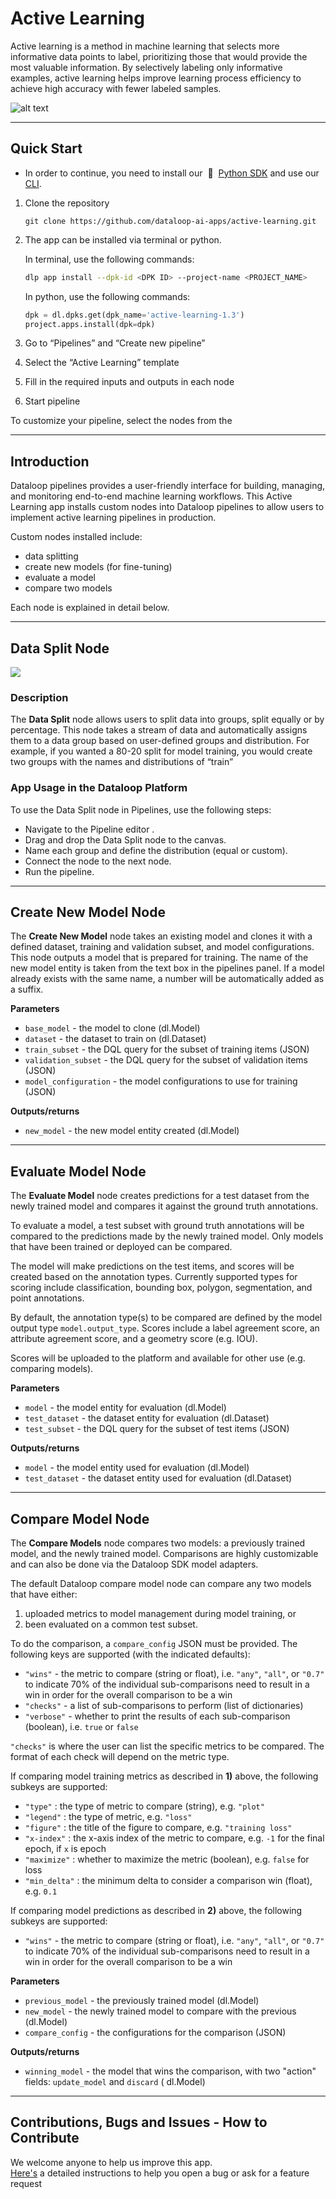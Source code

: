 # Active Learning

Active learning is a method in machine learning that selects more informative data points to label, prioritizing those
that would provide the most valuable information. By selectively labeling only informative examples, active learning
helps improve learning process efficiency to achieve high accuracy with fewer labeled samples.

![alt text](assets/active-learning-pipeline.png)

---

## Quick Start

* In order to continue, you need to install our &nbsp;🚀 &nbsp;[Python SDK](https://github.com/dataloop-ai/dtlpy) and use
  our [CLI](https://sdk-docs.dataloop.ai/en/latest/cli.html).

1. Clone the repository
   ```
   git clone https://github.com/dataloop-ai-apps/active-learning.git
   ```

2. The app can be installed via terminal or python.

   In terminal, use the following commands:
   ```bash
   dlp app install --dpk-id <DPK ID> --project-name <PROJECT_NAME>
   ```

   In python, use the following commands:

   ```python
   dpk = dl.dpks.get(dpk_name='active-learning-1.3')
   project.apps.install(dpk=dpk)
   ```

3. Go to “Pipelines” and “Create new pipeline”

4. Select the “Active Learning” template
5. Fill in the required inputs and outputs in each node
6. Start pipeline

To customize your pipeline, select the nodes from the

---

## Introduction

Dataloop pipelines provides a user-friendly interface for building, managing, and monitoring end-to-end machine learning
workflows. This Active Learning app installs custom nodes into Dataloop pipelines to allow users to implement active
learning pipelines in production.

Custom nodes installed include:

- data splitting
- create new models (for fine-tuning)
- evaluate a model
- compare two models

Each node is explained in detail below.


---

## Data Split Node

<img src="assets/data_split.png">

### Description

The **Data Split** node allows users to split data into groups, split equally or by percentage. This node takes a stream
of data and automatically assigns them to a data group based on user-defined groups and distribution. For example, if
you wanted a 80-20 split for model training, you would create two groups with the names and distributions of “train”

### App Usage in the Dataloop Platform

To use the Data Split node in Pipelines, use the following steps:

* Navigate to the Pipeline editor .
* Drag and drop the Data Split node to the canvas.
* Name each group and define the distribution (equal or custom).
* Connect the node to the next node.
* Run the pipeline.

---

## Create New Model Node

The **Create New Model** node takes an existing model and clones it with a defined dataset, training and validation
subset, and model configurations. This node outputs a model that is prepared for training.
The name of the new model entity is taken from the text box in the pipelines panel. If a model already exists with the
same name, a number will be automatically added as a suffix.

**Parameters**

- `base_model` - the model to clone (dl.Model)
- `dataset` - the dataset to train on (dl.Dataset)
- `train_subset` - the DQL query for the subset of training items (JSON)
- `validation_subset` - the DQL query for the subset of validation items (JSON)
- `model_configuration` - the model configurations to use for training (JSON)

**Outputs/returns**

- `new_model` - the new model entity created (dl.Model)

---

## Evaluate Model Node

The **Evaluate Model** node creates predictions for a test dataset from the newly trained model and compares it against
the ground truth annotations.

To evaluate a model, a test subset with ground truth annotations will be compared to the predictions made by the newly
trained model. Only models that have been trained or deployed can be compared.

The model will make predictions on the test items, and scores will be created based on the annotation types. Currently
supported types for scoring include classification, bounding box, polygon, segmentation, and point annotations.

By default, the annotation type(s) to be compared are defined by the model output type `model.output_type`. Scores
include a label agreement score, an attribute agreement score, and a geometry score (e.g. IOU).   

Scores will be uploaded to the platform and available for other use (e.g. comparing models).

**Parameters**

- `model` - the model entity for evaluation (dl.Model)
- `test_dataset` - the dataset entity for evaluation (dl.Dataset)
- `test_subset` - the DQL query for the subset of test items (JSON)

**Outputs/returns**

- `model` - the model entity used for evaluation (dl.Model)
- `test_dataset` - the dataset entity used for evaluation (dl.Dataset)

---

## Compare Model Node

The **Compare Models** node compares two models: a previously trained model, and the newly trained model. 
Comparisons are highly customizable and can also be done via the Dataloop SDK model adapters.

The default Dataloop compare model node can compare any two models that have either:

1) uploaded metrics to model management during model training, or
2) been evaluated on a common test subset.

To do the comparison, a `compare_config` JSON must be provided. The following keys are supported (with the indicated
defaults):

- `"wins"` - the metric to compare (string or float), i.e. `"any"`, `"all"`, or `"0.7"` to indicate 70% of the
  individual sub-comparisons need to result in a win in order for the overall comparison to be a win
- `"checks"` - a list of sub-comparisons to perform (list of dictionaries)
- `"verbose"` - whether to print the results of each sub-comparison (boolean), i.e. `true` or `false`

`"checks"` is where the user can list the specific metrics to be compared. The format of each check will depend on the
metric type.


If comparing model training metrics as described in **1)** above, the following subkeys are supported:

- `"type"` : the type of metric to compare (string), e.g. `"plot"`
- `"legend"` : the type of metric, e.g. `"loss"`
- `"figure"` : the title of the figure to compare, e.g. `"training loss"`
- `"x-index"` : the x-axis index of the metric to compare, e.g. `-1` for the final epoch, if `x` is epoch
- `"maximize"` : whether to maximize the metric (boolean), e.g. `false` for loss
- `"min_delta"` : the minimum delta to consider a comparison win (float), e.g. `0.1`


If comparing model predictions as described in **2)** above, the following subkeys are supported:

- `"wins"` - the metric to compare (string or float), i.e. `"any"`, `"all"`, or `"0.7"` to indicate 70% of the
  individual sub-comparisons need to result in a win in order for the overall comparison to be a win


**Parameters**

- `previous_model` - the previously trained model (dl.Model)
- `new_model` - the newly trained model to compare with the previous (dl.Model)
- `compare_config` - the configurations for the comparison (JSON)


**Outputs/returns**

- `winning_model` - the model that wins the comparison, with two "action" fields: `update_model` and `discard` (
  dl.Model)

---

## Contributions, Bugs and Issues - How to Contribute

We welcome anyone to help us improve this app.  
[Here's](CONTRIBUTING.md) a detailed instructions to help you open a bug or ask for a feature request
